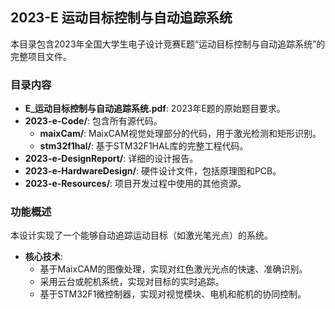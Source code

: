 ## 2023-E 运动目标控制与自动追踪系统

本目录包含2023年全国大学生电子设计竞赛E题“运动目标控制与自动追踪系统”的完整项目文件。

### 目录内容

*   **E_运动目标控制与自动追踪系统.pdf**: 2023年E题的原始题目要求。
*   **2023-e-Code/**: 包含所有源代码。
    *   **maixCam/**: MaixCAM视觉处理部分的代码，用于激光检测和矩形识别。
    *   **stm32f1hal/**: 基于STM32F1HAL库的完整工程代码。
*   **2023-e-DesignReport/**: 详细的设计报告。
*   **2023-e-HardwareDesign/**: 硬件设计文件，包括原理图和PCB。
*   **2023-e-Resources/**: 项目开发过程中使用的其他资源。

### 功能概述

本设计实现了一个能够自动追踪运动目标（如激光笔光点）的系统。

*   **核心技术**:
    *   基于MaixCAM的图像处理，实现对红色激光光点的快速、准确识别。
    *   采用云台或舵机系统，实现对目标的实时追踪。
    *   基于STM32F1微控制器，实现对视觉模块、电机和舵机的协同控制。
